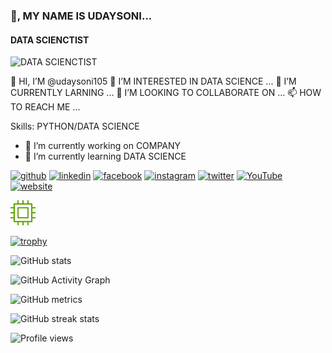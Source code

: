 ### 👋, MY NAME IS UDAYSONI...
#### DATA SCIENCTIST
![DATA SCIENCTIST](https://pbs.twimg.com/profile_banners/1521873950535720960/1659099574/1080x360)

👋 HI, I’M @udaysoni105
👀 I’M INTERESTED IN DATA SCIENCE ...
🌱 I’M CURRENTLY LARNING ...
💞️ I’M LOOKING TO COLLABORATE ON ...
📫 HOW TO REACH ME ...

Skills: PYTHON/DATA SCIENCE

- 🔭 I’m currently working on COMPANY 
- 🌱 I’m currently learning DATA SCIENCE 


[<img src='https://cdn.jsdelivr.net/npm/simple-icons@3.0.1/icons/github.svg' alt='github' height='40'>](https://github.com/udaysoni105)  [<img src='https://cdn.jsdelivr.net/npm/simple-icons@3.0.1/icons/linkedin.svg' alt='linkedin' height='40'>](https://www.linkedin.com/in/UDAYSONI/)  [<img src='https://cdn.jsdelivr.net/npm/simple-icons@3.0.1/icons/facebook.svg' alt='facebook' height='40'>](https://www.facebook.com/UdaySoni)  [<img src='https://cdn.jsdelivr.net/npm/simple-icons@3.0.1/icons/instagram.svg' alt='instagram' height='40'>](https://www.instagram.com/_to_rise__/)  [<img src='https://cdn.jsdelivr.net/npm/simple-icons@3.0.1/icons/twitter.svg' alt='twitter' height='40'>](https://twitter.com/@Udayson02680510)  [<img src='https://cdn.jsdelivr.net/npm/simple-icons@3.0.1/icons/youtube.svg' alt='YouTube' height='40'>](https://www.youtube.com/channel/UDAYSONI)  [<img src='https://cdn.jsdelivr.net/npm/simple-icons@3.0.1/icons/icloud.svg' alt='website' height='40'>](https://youtube.com/channel/UCHuq87vk2AY5R5cEAMW0ZvQ)  

<a href='https://docs.github.com/en/developers'><img src='https://raw.githubusercontent.com/acervenky/animated-github-badges/master/assets/devbadge.gif' width='40' height='40'></a> 

[![trophy](https://github-profile-trophy.vercel.app/?username=udaysoni105)](https://github.com/ryo-ma/github-profile-trophy)

![GitHub stats](https://github-readme-stats.vercel.app/api?username=udaysoni105&show_icons=true)  

![GitHub Activity Graph](https://activity-graph.herokuapp.com/graph?username=udaysoni105)  

![GitHub metrics](https://metrics.lecoq.io/udaysoni105)  

![GitHub streak stats](https://github-readme-streak-stats.herokuapp.com/?user=udaysoni105)  

![Profile views](https://gpvc.arturio.dev/udaysoni105)  
